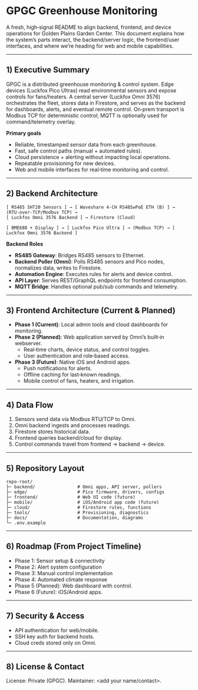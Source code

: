 # GPGC Greenhouse Monitoring

A fresh, high‑signal README to align backend, frontend, and device operations for Golden Plains Garden Center. This document explains how the system’s parts interact, the backend/server logic, the frontend/user interfaces, and where we’re heading for web and mobile capabilities.

---

## 1) Executive Summary
GPGC is a distributed greenhouse monitoring & control system. Edge devices (Luckfox Pico Ultras) read environmental sensors and expose controls for fans/heaters. A central server (Luckfox Omni 3576) orchestrates the fleet, stores data in Firestore, and serves as the backend for dashboards, alerts, and eventual remote control. On‑prem transport is Modbus TCP for deterministic control; MQTT is optionally used for command/telemetry overlay.

**Primary goals**
- Reliable, timestamped sensor data from each greenhouse.
- Fast, safe control paths (manual + automated rules).
- Cloud persistence + alerting without impacting local operations.
- Repeatable provisioning for new devices.
- Web and mobile interfaces for real‑time monitoring and control.

---

## 2) Backend Architecture
```
[ RS485 SHT20 Sensors ] → [ Waveshare 4‑CH RS485⇄PoE ETH (B) ] → (RTU‑over‑TCP/Modbus TCP) →
[ Luckfox Omni 3576 Backend ] → Firestore (Cloud)

[ BME688 + Display ] → [ Luckfox Pico Ultra ] → (Modbus TCP) → [ Luckfox Omni 3576 Backend ]
```
**Backend Roles**
- **RS485 Gateway**: Bridges RS485 sensors to Ethernet.
- **Backend Poller (Omni)**: Polls RS485 sensors and Pico nodes, normalizes data, writes to Firestore.
- **Automation Engine**: Executes rules for alerts and device control.
- **API Layer**: Serves REST/GraphQL endpoints for frontend consumption.
- **MQTT Bridge**: Handles optional pub/sub commands and telemetry.

---

## 3) Frontend Architecture (Current & Planned)
- **Phase 1 (Current)**: Local admin tools and cloud dashboards for monitoring.
- **Phase 2 (Planned)**: Web application served by Omni’s built‑in webserver.
  - Real‑time charts, device status, and control toggles.
  - User authentication and role‑based access.
- **Phase 3 (Future)**: Native iOS and Android apps.
  - Push notifications for alerts.
  - Offline caching for last‑known readings.
  - Mobile control of fans, heaters, and irrigation.

---

## 4) Data Flow
1. Sensors send data via Modbus RTU/TCP to Omni.
2. Omni backend ingests and processes readings.
3. Firestore stores historical data.
4. Frontend queries backend/cloud for display.
5. Control commands travel from frontend → backend → device.

---

## 5) Repository Layout
```
repo-root/
├─ backend/                # Omni apps, API server, pollers
├─ edge/                   # Pico firmware, drivers, configs
├─ frontend/               # Web UI code (future)
├─ mobile/                 # iOS/Android app code (future)
├─ cloud/                  # Firestore rules, functions
├─ tools/                  # Provisioning, diagnostics
├─ docs/                   # Documentation, diagrams
└─ .env.example
```

---

## 6) Roadmap (From Project Timeline)
- Phase 1: Sensor setup & connectivity
- Phase 2: Alert system configuration
- Phase 3: Manual control implementation
- Phase 4: Automated climate response
- Phase 5 (Planned): Web dashboard with control.
- Phase 6 (Future): iOS/Android apps.

---

## 7) Security & Access
- API authentication for web/mobile.
- SSH key auth for backend hosts.
- Cloud creds stored only on Omni.

---

## 8) License & Contact
License: Private (GPGC). Maintainer: <add your name/contact>.
